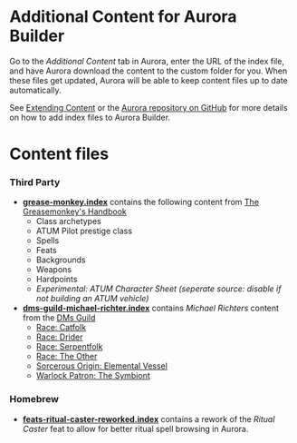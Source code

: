 # Additional Content for Aurora Builder

Go to the _Additional Content_ tab in Aurora, enter the URL of the index file, and have Aurora download the content to the custom folder for you. When these files get updated, Aurora will be able to keep content files up to date automatically. 

See [Extending Content](https://aurorabuilder.com/content) or the [Aurora repository on GitHub](https://github.com/aurorabuilder/elements) for more details on how to add index files to Aurora Builder.


# Content files

### Third Party

  - **[grease-monkey.index](https://raw.githubusercontent.com/mol-tres/AURORAS/master/GREASEMONKEY/grease-monkey.index)** contains the following content from [The Greasemonkey's Handbook](https://www.dmsguild.com/product/259520/) 
    - Class archetypes
    - ATUM Pilot prestige class
    - Spells
    - Feats
    - Backgrounds
	- Weapons
	- Hardpoints
	- _Experimental: ATUM Character Sheet (seperate source: disable if not building an ATUM vehicle)_
  - **[dms-guild-michael-richter.index](https://raw.githubusercontent.com/mol-tres/AURORAS/master/DMSG_MR/dms-guild-michael-richter.index)** contains _Michael Richters_ content from the [DMs Guild](https://www.dmsguild.com/browse.php?author=Michael%20Richter)
    - [Race: Catfolk](https://www.dmsguild.com/product/182902/Race-Catfolk-5e)
    - [Race: Drider](https://www.dmsguild.com/product/199828/Race-Drider-5e)
    - [Race: Serpentfolk](https://www.dmsguild.com/product/183775/Race-Serpentfolk-Naga-Lamia)
    - [Race: The Other](https://www.dmsguild.com/product/252083/Race-The-Other-5e)
    - [Sorcerous Origin: Elemental Vessel](https://www.dmsguild.com/product/182673/Sorcerous-Origin-Elemental-Vessel-5e)
    - [Warlock Patron: The Symbiont](https://www.dmsguild.com/product/182342/Warlock-Patron-The-Symbiont-5e)
	
### Homebrew
	
  - **[feats-ritual-caster-reworked.index](https://raw.githubusercontent.com/mol-tres/AURORAS/master/RITUALCASTER/feats-ritual-caster-reworked.index)** contains a rework of the _Ritual Caster_ feat to allow for better ritual spell browsing in Aurora.
